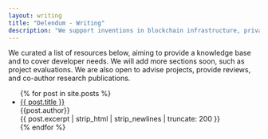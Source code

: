 ```yaml
---
layout: writing
title: "Delendum - Writing"
description: "We support inventions in blockchain infrastructure, private computing, and zero-knowledge proof applications"
---
```


<div>
    <p class="text-white text-research-para">
        We curated a list of resources below, aiming to provide a knowledge base and to cover developer needs. We will add more sections soon, such as project evaluations. We are also open to advise projects, provide reviews, and co-author research publications. 
    </p>
    <ul class="no-list-style">
    {% for post in site.posts %}
        <li class="no-list-style post-container">
            <div class="text-white text-large">
                <a class="text-white" href="{{ post.url }}">
                    {{ post.title }}
                </a>
            </div>
            <div class="text-white">
                {{post.author}} 
            </div> 
            {{ post.excerpt | strip_html | strip_newlines | truncate: 200 }}  
        </li>
    {% endfor %}
    </ul>
</div>